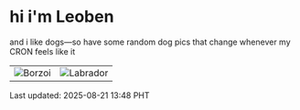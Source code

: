# hi i'm Leoben

and i like dogs—so have some random dog pics that change whenever my CRON feels like it

|  |  |
|--------|----------|
| ![Borzoi](https://random-dog-vercel.vercel.app/api/random-borzoi?v=1755755286) | ![Labrador](https://random-dog-vercel.vercel.app/api/random-labrador?v=1755755286) |

Last updated: 2025-08-21 13:48 PHT
